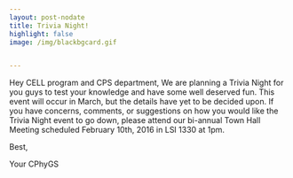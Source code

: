 ```yaml
---
layout: post-nodate
title: Trivia Night!
highlight: false
image: /img/blackbgcard.gif


---
```



Hey CELL program and CPS department,
We are planning a Trivia Night for you guys to test your knowledge and have 
some well deserved fun. This event will occur in March, but the details have yet to 
be decided upon. If you have concerns, comments, or suggestions on how you would like the Trivia 
Night event to go down, please attend our bi-annual Town Hall Meeting scheduled 
February 10th, 2016 in LSI 1330 at 1pm.

Best,

Your CPhyGS
